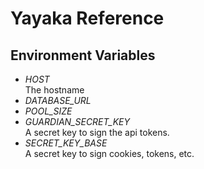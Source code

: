 # Yayaka Reference

## Environment Variables

- *HOST*  
  The hostname
- *DATABASE_URL*
- *POOL_SIZE*
- *GUARDIAN_SECRET_KEY*  
  A secret key to sign the api tokens.
- *SECRET_KEY_BASE*  
  A secret key to sign cookies, tokens, etc.
